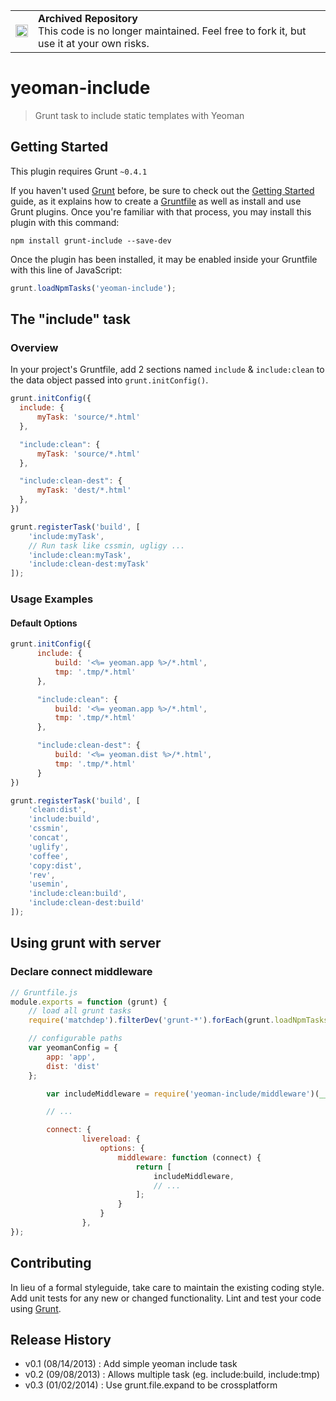 <table>
        <tr>
            <td><img width="20" src="https://cdnjs.cloudflare.com/ajax/libs/octicons/8.5.0/svg/archive.svg" alt="archived" /></td>
            <td><strong>Archived Repository</strong><br />
            This code is no longer maintained. Feel free to fork it, but use it at your own risks.
        </td>
        </tr>
</table>

# yeoman-include

> Grunt task to include static templates with Yeoman

## Getting Started
This plugin requires Grunt `~0.4.1`

If you haven't used [Grunt](http://gruntjs.com/) before, be sure to check out the [Getting Started](http://gruntjs.com/getting-started) guide, as it explains how to create a [Gruntfile](http://gruntjs.com/sample-gruntfile) as well as install and use Grunt plugins. Once you're familiar with that process, you may install this plugin with this command:

```shell
npm install grunt-include --save-dev
```

Once the plugin has been installed, it may be enabled inside your Gruntfile with this line of JavaScript:

```js
grunt.loadNpmTasks('yeoman-include');
```

## The "include" task

### Overview
In your project's Gruntfile, add 2 sections named `include` & `include:clean` to the data object passed into `grunt.initConfig()`.

```js
grunt.initConfig({
  include: {
      myTask: 'source/*.html'
  },

  "include:clean": {
      myTask: 'source/*.html'
  },

  "include:clean-dest": {
      myTask: 'dest/*.html'
  },
})

grunt.registerTask('build', [
    'include:myTask',
    // Run task like cssmin, ugligy ...
    'include:clean:myTask',
    'include:clean-dest:myTask'
]);
```

### Usage Examples

#### Default Options

```js
grunt.initConfig({
	  include: {
	      build: '<%= yeoman.app %>/*.html',
	      tmp: '.tmp/*.html'
	  },

	  "include:clean": {
	      build: '<%= yeoman.app %>/*.html',
	      tmp: '.tmp/*.html'
	  },

	  "include:clean-dest": {
	      build: '<%= yeoman.dist %>/*.html',
	      tmp: '.tmp/*.html'
	  }
})

grunt.registerTask('build', [
    'clean:dist',
    'include:build',
    'cssmin',
    'concat',
    'uglify',
    'coffee',
    'copy:dist',
    'rev',
    'usemin',
    'include:clean:build',
    'include:clean-dest:build'
]);
```

## Using grunt with server

### Declare connect middleware
```js
// Gruntfile.js
module.exports = function (grunt) {
    // load all grunt tasks
    require('matchdep').filterDev('grunt-*').forEach(grunt.loadNpmTasks);

    // configurable paths
    var yeomanConfig = {
        app: 'app',
        dist: 'dist'
    };

		var includeMiddleware = require('yeoman-include/middleware')(__dirname+'/'+yeomanConfig.app);

		// ...

		connect: {
				livereload: {
				    options: {
				        middleware: function (connect) {
				            return [
				                includeMiddleware,
				                // ...
				            ];
				        }
				    }
				},
});
```


## Contributing
In lieu of a formal styleguide, take care to maintain the existing coding style. Add unit tests for any new or changed functionality. Lint and test your code using [Grunt](http://gruntjs.com/).

## Release History
- v0.1 (08/14/2013) : Add simple yeoman include task
- v0.2 (09/08/2013) : Allows multiple task (eg. include:build, include:tmp)
- v0.3 (01/02/2014) : Use grunt.file.expand to be crossplatform
